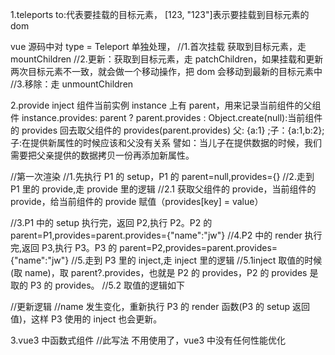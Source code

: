 1.teleports
to:代表要挂载的目标元素， [123, "123"]表示要挂载到目标元素的 dom

<!-- render(h(Teleport, { to: "#root" }, [123, "123"]), app); -->

vue 源码中对 type = Teleport 单独处理，
//1.首次挂载 获取到目标元素，走 mountChildren
//2.更新：获取到目标元素，走 patchChildren，如果挂载和更新两次目标元素不一致，就会做一个移动操作，把 dom 会移动到最新的目标元素中
//3.移除：走 unmountChildren

2.provide inject
组件当前实例 instance 上有 parent，用来记录当前组件的父组件
instance.provides: parent ? parent.provides : Object.create(null):当前组件的 provides 回去取父组件的 provides(parent.provides)
父: {a:1} ;子：{a:1,b:2};子:在提供新属性的时候应该和父没有关系
譬如：当儿子在提供数据的时候，我们需要把父亲提供的数据拷贝一份再添加新属性。

<!-- const P3 = {
        setup(props) {
            const name = inject("name");
            const age = inject("age", 30);
            return () => h("div", [name.value, age]);
        },
    };

    const P2 = {
        render() {
            return h(P3);
        },
    };

    const P1 = {
        setup(props) {
            const name = ref("jw");

            setTimeout(() => {
                name.value = "handsome jw";
            }, 1000);

            provide("name", name);
            return () => h(P2);
        },
    };

    render(h(P1), app);
-->

//第一次渲染
//1.先执行 P1 的 setup，P1 的 parent=null,provides={}
//2.走到 P1 里的 provide,走 provide 里的逻辑
//2.1 获取父组件的 provide，当前组件的 provide，给当前组件的 provide 赋值（provides[key] = value）

//3.P1 中的 setup 执行完，返回 P2,执行 P2。P2 的 parent=P1,provides=parent.provides={"name":"jw"}
//4.P2 中的 render 执行完,返回 P3,执行 P3。P3 的 parent=P2,provides=parent.provides={"name":"jw"}
//5.走到 P3 里的 inject,走 inject 里的逻辑
//5.1inject 取值的时候(取 name)，取 parent?.provides，也就是 P2 的 provides，P2 的 provides 是取的 P3 的 provides。
//5.2 取值的逻辑如下

 <!-- if (provides && key in provides) {
    return provides[key]; //直接从provides中取出来使用
  } else {
    return defaultValue; //默认的inject
  } -->

//更新逻辑
//name 发生变化，重新执行 P3 的 render 函数(P3 的 setup 返回值)，这样 P3 使用的 inject 也会更新。


3.vue3 中函数式组件
//此写法 不用使用了，vue3 中没有任何性能优化

<!--
function functionalComponent(props) {
    return h("div", props.a + props.b);
}
render(h(functionalComponent, { a: 1, b: 2 }), app);
-->
